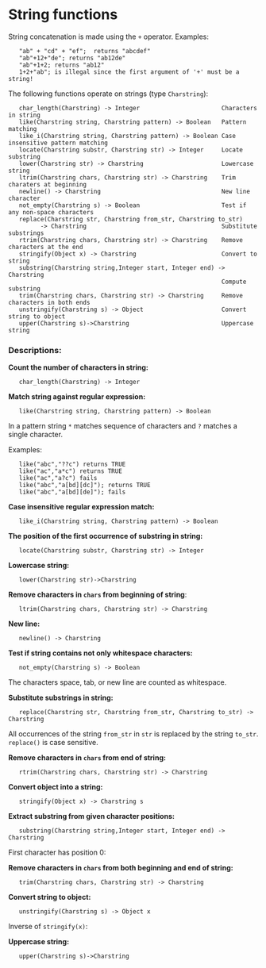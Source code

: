 # String functions

String concatenation is made using the `+` operator. Examples:
```
   "ab" + "cd" + "ef";  returns "abcdef"
   "ab"+12+"de"; returns "ab12de"
   "ab"+1+2; returns "ab12"
   1+2+"ab"; is illegal since the first argument of '+' must be a string!
```

The following functions operate on strings (type `Charstring`):
```
   char_length(Charstring) -> Integer                       Characters in string
   like(Charstring string, Charstring pattern) -> Boolean   Pattern matching
   like_i(Charstring string, Charstring pattern) -> Boolean Case insensitive pattern matching
   locate(Charstring substr, Charstring str) -> Integer     Locate substring
   lower(Charstring str) -> Charstring                      Lowercase string
   ltrim(Charstring chars, Charstring str) -> Charstring    Trim charaters at beginning
   newline() -> Charstring                                  New line character
   not_empty(Charstring s) -> Boolean                       Test if any non-space characters
   replace(Charstring str, Charstring from_str, Charstring to_str)
         -> Charstring                                      Substitute substrings
   rtrim(Charstring chars, Charstring str) -> Charstring    Remove characters at the end
   stringify(Object x) -> Charstring                        Convert to string
   substring(Charstring string,Integer start, Integer end) -> Charstring
                                                            Compute substring
   trim(Charstring chars, Charstring str) -> Charstring     Remove characters in both ends
   unstringify(Charstring s) -> Object                      Convert string to object
   upper(Charstring s)->Charstring                          Uppercase string
```

### Descriptions:

__Count the number of characters in string:__
```
   char_length(Charstring) -> Integer
```

__Match string against regular expression:__
```
   like(Charstring string, Charstring pattern) -> Boolean
```
In a pattern string `*` matches
sequence of characters and `?` matches a single character.

Examples:
```
   like("abc","??c") returns TRUE
   like("ac","a*c") returns TRUE
   like("ac","a?c") fails
   like("abc","a[bd][dc]"); returns TRUE
   like("abc","a[bd][de]"); fails
```

__Case insensitive regular expression match:__
```
   like_i(Charstring string, Charstring pattern) -> Boolean
```

__The position of the first occurrence of substring in string:__
```
   locate(Charstring substr, Charstring str) -> Integer
```

__Lowercase string:__
```
   lower(Charstring str)->Charstring
```

__Remove characters in `chars` from beginning of string__:
```
   ltrim(Charstring chars, Charstring str) -> Charstring
```

__New line:__
```
   newline() -> Charstring
```

__Test if string contains not only whitespace characters:__
```
   not_empty(Charstring s) -> Boolean
```
The characters space, tab, or new line are counted as whitespace.

__Substitute substrings in string:__
```
   replace(Charstring str, Charstring from_str, Charstring to_str) -> Charstring
```
All occurrences of the string `from_str` in `str` is
replaced by the string `to_str`. `replace()` is case sensitive.


__Remove characters in `chars` from end of string:__
```
   rtrim(Charstring chars, Charstring str) -> Charstring
```

__Convert object into a string:__
```
   stringify(Object x) -> Charstring s
```

__Extract substring from given character positions:__
```
   substring(Charstring string,Integer start, Integer end) -> Charstring
```
First character has position 0:

__Remove characters in `chars` from both beginning and end of string:__
```
   trim(Charstring chars, Charstring str) -> Charstring
```

__Convert string to object:__
```
   unstringify(Charstring s) -> Object x
```
Inverse of `stringify(x)`:

__Uppercase string:__
```
   upper(Charstring s)->Charstring
```
